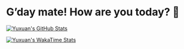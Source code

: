# G’day mate! How are you today? 👋

<a href="https://github.com/itsyuxuan"><img align="center" alt="Yuxuan's GitHub Stats" src="https://github-readme-stats.vercel.app/api?username=itsyuxuan&custom_title=Yuxuan's GitHub Stats&show_icons=true&count_private=true&theme=buefy"/></a>

<a href="https://github.com/itsyuxuan"><img align="center" alt="Yuxuan's WakaTime Stats" src="https://github-readme-stats.vercel.app/api/wakatime?username=@itsyuxuan&custom_title=Yuxuan's WakaTime Stats&layout=compact&time_range=last_year&theme=buefy&langs_count=10"/></a>


<!--
**itsyuxuan/itsyuxuan** is a ✨ _special_ ✨ repository because its `README.md` (this file) appears on your GitHub profile.

Here are some ideas to get you started:

- 🔭 I’m currently working on ...
- 🌱 I’m currently learning ...
- 👯 I’m looking to collaborate on ...
- 🤔 I’m looking for help with ...
- 💬 Ask me about ...
- 📫 How to reach me: ...
- 😄 Pronouns: ...
- ⚡ Fun fact: ...
-->

